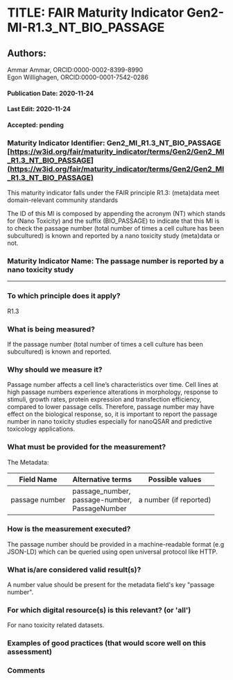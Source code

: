 # TITLE:  FAIR Maturity Indicator Gen2-MI-R1.3_NT_BIO_PASSAGE

## Authors: 
Ammar Ammar, ORCID:0000-0002-8399-8990 </br>
Egon Willighagen, ORCID:0000-0001-7542-0286

#### Publication Date: 2020-11-24
#### Last Edit: 2020-11-24
#### Accepted: pending


### Maturity Indicator Identifier: Gen2_MI_R1.3_NT_BIO_PASSAGE [https://w3id.org/fair/maturity_indicator/terms/Gen2/Gen2_MI_R1.3_NT_BIO_PASSAGE](https://w3id.org/fair/maturity_indicator/terms/Gen2/Gen2_MI_R1.3_NT_BIO_PASSAGE)

This maturity indicator falls under the FAIR principle R1.3:
(meta)data meet domain-relevant community standards

The ID of this MI is composed by appending the acronym (NT) which stands for (Nano Toxicity) and the suffix (BIO_PASSAGE) to indicate that this MI is to check the passage number (total number of times a cell culture has been subcultured) is known and reported by a nano toxicity study (meta)data or not.

### Maturity Indicator Name:  The passage number is reported by a nano toxicity study

----

### To which principle does it apply?  
R1.3

### What is being measured?
If the passage number (total number of times a cell culture has been subcultured) is known and reported.

### Why should we measure it?
Passage number affects a cell line’s characteristics over time. Cell lines at high passage numbers experience alterations in morphology, response to stimuli, growth rates, protein expression and transfection efficiency, compared to lower passage cells. Therefore, passage number may have effect on the biological response, so, it is important to report the passage number in nano toxicity studies especially for nanoQSAR and predictive toxicology applications.

### What must be provided for the measurement?
The Metadata: 

| Field Name     | Alternative terms                                       |    Possible values     |
| -------------- | ------------------------------------------------------- | :--------------------: |
| passage number | passage_number,<br />passage-number,<br />PassageNumber | a number (if reported) |



### How is the measurement executed?

The passage number should be provided in a machine-readable format (e.g JSON-LD) which can be queried using open universal protocol like HTTP.


### What is/are considered valid result(s)?
A number value should be present for the metadata field's key "passage number".

### For which digital resource(s) is this relevant? (or 'all')
For nano toxicity related datasets. 

### Examples of good practices (that would score well on this assessment)


### Comments
